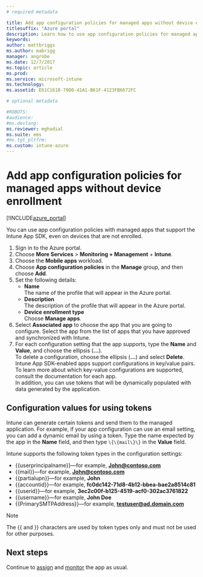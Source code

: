 ```yaml
---
# required metadata

title: Add app configuration policies for managed apps without device enrollment | Microsoft Docs 
titlesuffix: "Azure portal"
description: Learn how to use app configuration policies for managed apps without device enrollment.
keywords:
author: mattbriggs
ms.author: mabrigg
manager: angrobe
ms.date: 12/7/2017
ms.topic: article
ms.prod:
ms.service: microsoft-intune
ms.technology:
ms.assetid: E61C1618-79D0-41A1-B61F-4123FB6672FC

# optional metadata 

#ROBOTS:
#audience:
#ms.devlang:
ms.reviewer: mghadial
ms.suite: ems
#ms.tgt_pltfrm:
ms.custom: intune-azure
---
```


# Add app configuration policies for managed apps without device enrollment

[!INCLUDE[azure_portal](./includes/azure_portal.md)]

You can use app configuration policies with managed apps that support the Intune App SDK, even on devices that are not enrolled. 

1. Sign in to the Azure portal.
2. Choose **More Services** > **Monitoring + Management** + **Intune**.
3. Choose the **Mobile apps** workload.
4. Choose **App configuration policies** in the **Manage** group, and then choose **Add**.
5. Set the following details:
    - **Name**  
      The name of the profile that will appear in the Azure portal.
    - **Description**  
      The  description of the profile that will appear in the Azure portal.
    - **Device enrollment type**  
      Choose **Manage apps**.
6. Select **Associated app** to choose the app that you are going to configure. Select the app from the list of apps that you have approved and synchronized with Intune.
7. For each configuration setting that the app supports, type the **Name** and **Value**, and choose the ellipsis (**…**).  
    To delete a configuration, choose the ellipsis (**…**) and select **Delete**.  
    Intune App SDK-enabled apps support configurations in key/value pairs. To learn more about which key-value configurations are supported, consult the documentation for each app.  
    In addition, you can use tokens that will be dynamically populated with data generated by the application.

## Configuration values for using tokens

Intune can generate certain tokens and send them to the managed application. For example, if your app configuration can use an email setting, you can add a dynamic email by using a token. Type the name expected by the app in the **Name** field, and then type `\{\{mail\}\}` in the **Value** field.

Intune supports the following token types in the configuration settings:

- \{\{userprincipalname\}\}—for example, **John@contoso.com**
- \{\{mail\}\}—for example, **John@contoso.com**
- \{\{partialupn\}\}—for example, **John**
- \{\{accountid\}\}—for example, **fc0dc142-71d8-4b12-bbea-bae2a8514c81**
- \{\{userid\}\}—for example, **3ec2c00f-b125-4519-acf0-302ac3761822**
- \{\{username\}\}—for example, **John Doe**
- \{\{PrimarySMTPAddress\}\}—for example, **testuser@ad.domain.com** 


> [!Note]  
> The \{\{ and \}\} characters are used by token types only and must not be used for other purposes.

## Next steps

Continue to [assign](apps-deploy.md) and [monitor](apps-monitor.md) the app as usual.